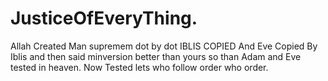 # JusticeOfEveryThing.
Allah Created Man supremem dot by dot  IBLIS COPIED And Eve Copied By Iblis and then said minversion better than yours so than Adam and Eve tested in heaven. Now Tested lets who follow order who order.
